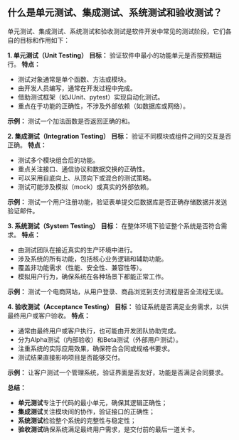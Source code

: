 ## 什么是单元测试、集成测试、系统测试和验收测试？

单元测试、集成测试、系统测试和验收测试是软件开发中常见的测试阶段，它们各自的目标和作用如下：

**1. 单元测试（Unit Testing）**
 **目标：** 验证软件中最小的功能单元是否按预期运行。
 **特点：**

- 测试对象通常是单个函数、方法或模块。
- 由开发人员编写，通常在开发过程中完成。
- 借助测试框架（如JUnit、pytest）实现自动化测试。
- 重点在于功能的正确性，不涉及外部依赖（如数据库或网络）。

**示例：** 测试一个加法函数是否返回正确的和。

**2. 集成测试（Integration Testing）**
 **目标：** 验证不同模块或组件之间的交互是否正确。
 **特点：**

- 测试多个模块组合后的功能。
- 重点关注接口、通信协议和数据交换的正确性。
- 可以采用自底向上、从顶向下或混合的测试策略。
- 测试可能涉及模拟（mock）或真实的外部依赖。

**示例：** 测试一个用户注册功能，验证表单提交后数据库是否正确存储数据并发送验证邮件。

**3. 系统测试（System Testing）**
 **目标：** 在整体环境下验证整个系统是否符合需求。
 **特点：**

- 由测试团队在接近真实的生产环境中进行。
- 涉及系统的所有功能，包括核心业务逻辑和辅助功能。
- 覆盖非功能需求（性能、安全性、兼容性等）。
- 模拟用户行为，确保系统在各种场景下都能正常工作。

**示例：** 测试一个电商网站，从用户登录、商品浏览到支付流程是否全流程无误。

**4. 验收测试（Acceptance Testing）**
 **目标：** 验证系统是否满足业务需求，以供最终用户或客户验收。
 **特点：**

- 通常由最终用户或客户执行，也可能由开发团队协助完成。
- 分为Alpha测试（内部验收）和Beta测试（外部用户测试）。
- 注重系统的实际应用效果，确保符合合同或规格书要求。
- 测试结果直接影响项目是否能够交付。

**示例：** 让客户测试一个管理系统，验证界面是否友好，功能是否满足合同要求。

**总结：**

- **单元测试**专注于代码的最小单元，确保其逻辑正确性；
- **集成测试**关注模块间的协作，验证接口的正确性；
- **系统测试**检验整个系统的完整性与稳定性；
- **验收测试**确保系统满足最终用户需求，是交付前的最后一道关卡。